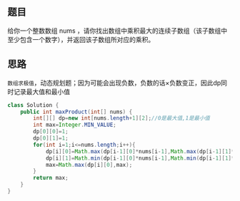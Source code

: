 ## 题目

给你一个整数数组 nums ，请你找出数组中乘积最大的连续子数组（该子数组中至少包含一个数字），并返回该子数组所对应的乘积。

## 思路

`数组求极值`，动态规划题；因为可能会出现负数，负数的话×负数变正，因此dp同时记录最大值和最小值

```java
class Solution {
    public int maxProduct(int[] nums) {
        int[][] dp=new int[nums.length+1][2];//0是最大值,1是最小值
        int max=Integer.MIN_VALUE;
        dp[0][0]=1;
        dp[0][1]=1;
        for(int i=1;i<=nums.length;i++){
            dp[i][0]=Math.max(dp[i-1][0]*nums[i-1],Math.max(dp[i-1][1]*nums[i-1],nums[i-1]));
            dp[i][1]=Math.min(dp[i-1][0]*nums[i-1],Math.min(dp[i-1][1]*nums[i-1],nums[i-1]));
            max=Math.max(dp[i][0],max);
        }
        return max;
    }
}
```
